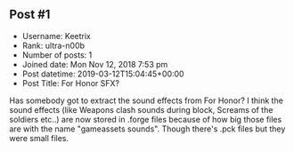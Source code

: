 ## Post #1
- Username: Keetrix
- Rank: ultra-n00b
- Number of posts: 1
- Joined date: Mon Nov 12, 2018 7:53 pm
- Post datetime: 2019-03-12T15:04:45+00:00
- Post Title: For Honor SFX?

Has somebody got to extract the sound effects from For Honor? I think the sound effects (like Weapons clash sounds during block, Screams of the soldiers etc..) are now stored in .forge files because of how big those files are with the name "gameassets sounds". Though there's .pck files but they were small files.

